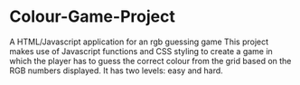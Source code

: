 # Colour-Game-Project
A HTML/Javascript application for an rgb guessing game
This project makes use of Javascript functions and CSS styling to create a game in which the player has to guess the correct colour from the grid based on the 
RGB numbers displayed. It has two levels: easy and hard.

